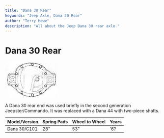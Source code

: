 ```yaml
---
title: "Dana 30 Rear"
keywords: "Jeep Axle, Dana 30 Rear"
author: "Terry Howe"
description: "All about the Jeep Dana 30 rear axle."
---
```

# Dana 30 Rear

![Dana 30 diff cover](../../img/axle/bwd30.jpg "Dana 30 diff cover")

A Dana 30 rear end was used briefly in the second generation Jeepster/Commando. It was replaced with a Dana 44 with two-piece shafts.

| Model/Version | Spring Pads | Wheel to Wheel | Years |
|---------------|-------------|----------------|-------|
| Dana 30/C101  | 28"         | 53"            | '6?   |